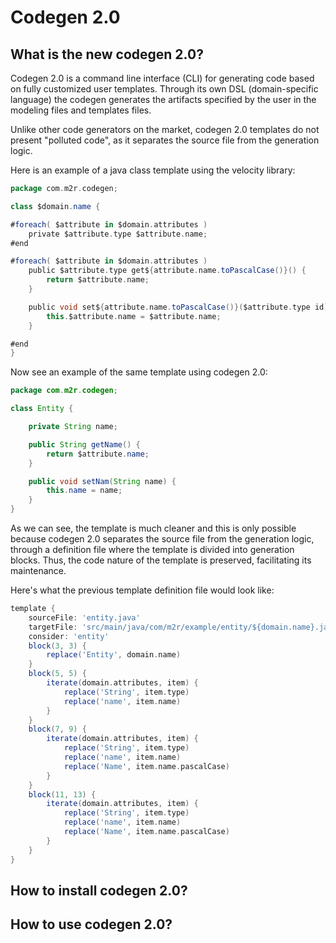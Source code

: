# Codegen 2.0

## What is the new codegen 2.0?

Codegen 2.0 is a command line interface (CLI) for generating code based on fully customized user templates.
Through its own DSL (domain-specific language) the codegen generates the artifacts specified by the user in the modeling files and templates files.

Unlike other code generators on the market, codegen 2.0 templates do not present "polluted code", as it separates the source file from the generation logic.

Here is an example of a java class template using the velocity library:

```groovy
package com.m2r.codegen;

class $domain.name {

#foreach( $attribute in $domain.attributes )
    private $attribute.type $attribute.name;
#end

#foreach( $attribute in $domain.attributes )
    public $attribute.type get${attribute.name.toPascalCase()}() {
        return $attribute.name;
    }

    public void set${attribute.name.toPascalCase()}($attribute.type id) {
        this.$attribute.name = $attribute.name;
    }

#end
}
```

Now see an example of the same template using codegen 2.0:

```java
package com.m2r.codegen;

class Entity {

    private String name;

    public String getName() {
        return $attribute.name;
    }

    public void setNam(String name) {
        this.name = name;
    }
}
```

As we can see, the template is much cleaner and this is only possible because codegen 2.0 separates the source file from the generation logic, through a definition file where the template is divided into generation blocks.
Thus, the code nature of the template is preserved, facilitating its maintenance.

Here's what the previous template definition file would look like:

```groovy
template {
	sourceFile: 'entity.java'
	targetFile: 'src/main/java/com/m2r/example/entity/${domain.name}.java'
	consider: 'entity'
	block(3, 3) {
		replace('Entity', domain.name)
	}
	block(5, 5) {
		iterate(domain.attributes, item) {
			replace('String', item.type)
			replace('name', item.name)
		}
	}
	block(7, 9) {
		iterate(domain.attributes, item) {
			replace('String', item.type)
			replace('name', item.name)
			replace('Name', item.name.pascalCase)
		}
	}
	block(11, 13) {
		iterate(domain.attributes, item) {
			replace('String', item.type)
			replace('name', item.name)
			replace('Name', item.name.pascalCase)
		}
	}
}

```

## How to install codegen 2.0?

## How to use codegen 2.0?

